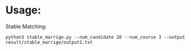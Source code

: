 # Usage:

Stable Matching:
```
python3 stable_marrige.py --num_candidate 20 --num_course 3 --output result/stable_marrige/output1.txt
```